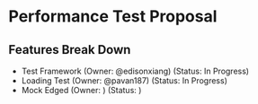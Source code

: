 # Performance Test Proposal

## Features Break Down

* Test Framework (Owner: @edisonxiang) (Status: In Progress)
* Loading Test (Owner: @pavan187) (Status: In Progress)
* Mock Edged (Owner: ) (Status: )
